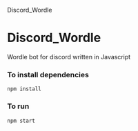 Discord_Wordle
# Discord_Wordle
Wordle bot for discord written in Javascript

### To install dependencies
~~~~
npm install
~~~~

### To run 
~~~~
npm start
~~~~
